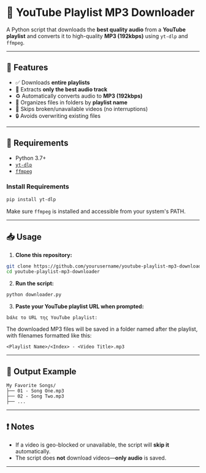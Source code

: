 # 🎵 YouTube Playlist MP3 Downloader

A Python script that downloads the **best quality audio** from a **YouTube playlist** and converts it to high-quality **MP3 (192kbps)** using `yt-dlp` and `ffmpeg`.

---

## 🚀 Features

* ✅ Downloads **entire playlists**
* 🎷 Extracts **only the best audio track**
* ♻️ Automatically converts audio to **MP3 (192kbps)**
* 📂 Organizes files in folders by **playlist name**
* 📌 Skips broken/unavailable videos (no interruptions)
* 🔒 Avoids overwriting existing files

---

## 💠 Requirements

* Python 3.7+
* [`yt-dlp`](https://github.com/yt-dlp/yt-dlp)
* [`ffmpeg`](https://ffmpeg.org/)

### Install Requirements

```bash
pip install yt-dlp
```

Make sure `ffmpeg` is installed and accessible from your system's PATH.

---

## 📥 Usage

1. **Clone this repository:**

```bash
git clone https://github.com/yourusername/youtube-playlist-mp3-downloader.git
cd youtube-playlist-mp3-downloader
```

2. **Run the script:**

```bash
python downloader.py
```

3. **Paste your YouTube playlist URL when prompted:**

```
𝕓άλε το URL της YouTube playlist:
```

The downloaded MP3 files will be saved in a folder named after the playlist, with filenames formatted like this:

```
<Playlist Name>/<Index> - <Video Title>.mp3
```

---

## 📂 Output Example

```
My Favorite Songs/
├── 01 - Song One.mp3
├── 02 - Song Two.mp3
├── ...
```

---

## ❗ Notes

* If a video is geo-blocked or unavailable, the script will **skip it** automatically.
* The script does **not** download videos—**only audio** is saved.

---